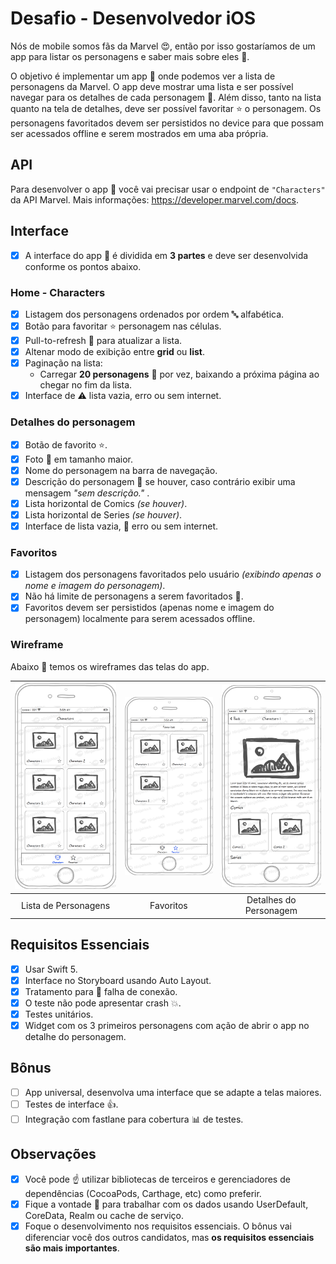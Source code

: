 # Desafio - Desenvolvedor iOS

Nós de mobile somos fãs da Marvel :heart_eyes:, então por isso gostaríamos de um app para listar os personagens e saber mais sobre eles :rocket:.

O objetivo é implementar um app :iphone: onde podemos ver a lista de personagens da Marvel. O app deve mostrar uma lista e ser possível navegar para os detalhes de cada personagem :space_invader:. Além disso, tanto na lista quanto na tela de detalhes, deve ser possível favoritar :star: o personagem. Os personagens favoritados devem ser persistidos no device para que possam ser acessados offline e serem mostrados em uma aba própria.

## API

Para desenvolver o app :iphone: você vai precisar usar o endpoint de `"Characters"` da API Marvel. 
Mais informações: https://developer.marvel.com/docs.

## Interface

- [x] A interface do app :iphone: é dividida em **3 partes** e deve ser desenvolvida conforme os pontos abaixo.

### Home - Characters

- [x] Listagem dos personagens ordenados por ordem :abc: alfabética.
- [x] Botão para favoritar :star: personagem nas células.
- [x] Pull-to-refresh :arrows_counterclockwise: para atualizar a lista.
- [x] Altenar modo de exibição entre **grid** ou **list**.
- [x] Paginação na lista:
    - Carregar **20 personagens** :space_invader: por vez, baixando a próxima página ao chegar no fim da lista.
- [x] Interface de :warning: lista vazia, erro ou sem internet.

### Detalhes do personagem

- [x] Botão de favorito :star:.
- [x] Foto :foggy: em tamanho maior.
- [x] Nome do personagem na barra de navegação.
- [x] Descrição do personagem :space_invader: se houver, caso contrário exibir uma mensagem  *"sem descrição."* .
- [x] Lista horizontal de Comics *(se houver)*.
- [x] Lista horizontal de Series *(se houver)*.
- [x] Interface de lista vazia, :no_mobile_phones: erro ou sem internet.

### Favoritos

- [x] Listagem dos personagens favoritados pelo usuário *(exibindo apenas o nome e imagem do personagem)*.
- [x] Não há limite de personagens a serem favoritados :metal:.
- [x] Favoritos devem ser persistidos (apenas nome e imagem do personagem) localmente para serem acessados offline.

### Wireframe

Abaixo :eyes: temos os wireframes das telas do app.

| ![Page1](iOS/Characters.png)  | ![Page2](iOS/Favorites.png) | ![Page3](iOS/Detail.png) |
|:---:|:---:|:---:|
| Lista de Personagens | Favoritos | Detalhes do Personagem |

## Requisitos Essenciais

- [x] Usar Swift 5.
- [x] Interface no Storyboard usando Auto Layout.
- [x] Tratamento para :no_mobile_phones: falha de conexão.
- [x] O teste não pode apresentar crash :boom:.
- [x] Testes unitários.
- [x] Widget com os 3 primeiros personagens com ação de abrir o app no detalhe do personagem.

## Bônus

- [ ] App universal, desenvolva uma interface que se adapte a telas maiores.
- [ ] Testes de interface :+1:.
- [ ] Integração com fastlane para cobertura :bar_chart: de testes.

## Observações

- [x] Você pode :point_up: utilizar bibliotecas de terceiros e gerenciadores de dependências (CocoaPods, Carthage, etc) como preferir.
- [x] Fique a vontade :wave: para trabalhar com os dados usando UserDefault, CoreData, Realm ou cache de serviço.
- [x] Foque o desenvolvimento nos requisitos essenciais. O bônus vai diferenciar você dos outros candidatos, mas **os requisitos essenciais são mais importantes**.
